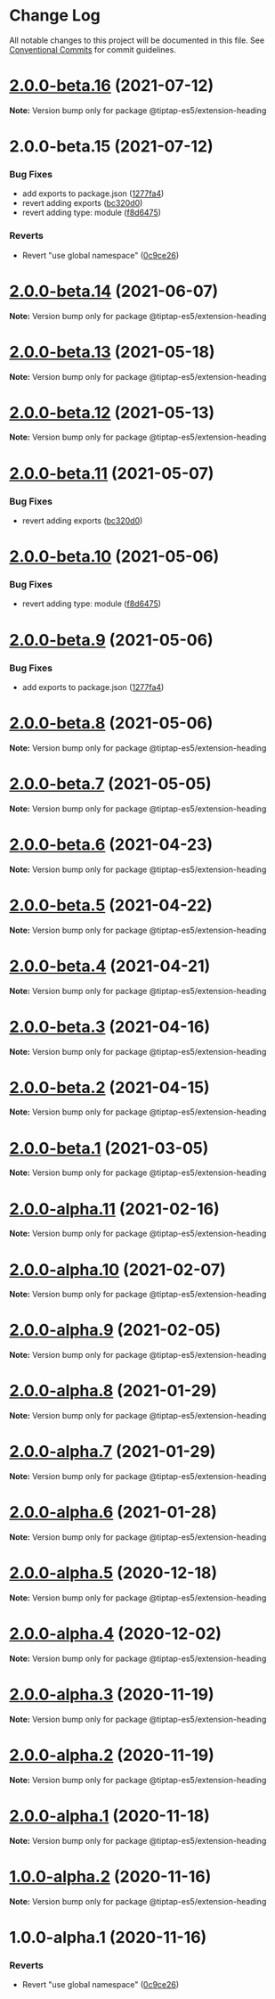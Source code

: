 # Change Log

All notable changes to this project will be documented in this file.
See [Conventional Commits](https://conventionalcommits.org) for commit guidelines.

# [2.0.0-beta.16](https://github.com/justame/tiptap/compare/@tiptap-es5/extension-heading@2.0.0-beta.15...@tiptap-es5/extension-heading@2.0.0-beta.16) (2021-07-12)

**Note:** Version bump only for package @tiptap-es5/extension-heading





# 2.0.0-beta.15 (2021-07-12)


### Bug Fixes

* add exports to package.json ([1277fa4](https://github.com/justame/tiptap/commit/1277fa47151e9c039508cdb219bdd0ffe647f4ee))
* revert adding exports ([bc320d0](https://github.com/justame/tiptap/commit/bc320d0b4b80b0e37a7e47a56e0f6daec6e65d98))
* revert adding type: module ([f8d6475](https://github.com/justame/tiptap/commit/f8d6475e2151faea6f96baecdd6bd75880d50d2c))


### Reverts

* Revert "use global namespace" ([0c9ce26](https://github.com/justame/tiptap/commit/0c9ce26c02c07d88a757c01b0a9d7f9e2b0b7502))





# [2.0.0-beta.14](https://github.com/ueberdosis/tiptap/compare/@tiptap-es5/extension-heading@2.0.0-beta.13...@tiptap-es5/extension-heading@2.0.0-beta.14) (2021-06-07)

**Note:** Version bump only for package @tiptap-es5/extension-heading

# [2.0.0-beta.13](https://github.com/ueberdosis/tiptap/compare/@tiptap-es5/extension-heading@2.0.0-beta.12...@tiptap-es5/extension-heading@2.0.0-beta.13) (2021-05-18)

**Note:** Version bump only for package @tiptap-es5/extension-heading

# [2.0.0-beta.12](https://github.com/ueberdosis/tiptap/compare/@tiptap-es5/extension-heading@2.0.0-beta.11...@tiptap-es5/extension-heading@2.0.0-beta.12) (2021-05-13)

**Note:** Version bump only for package @tiptap-es5/extension-heading

# [2.0.0-beta.11](https://github.com/ueberdosis/tiptap/compare/@tiptap-es5/extension-heading@2.0.0-beta.10...@tiptap-es5/extension-heading@2.0.0-beta.11) (2021-05-07)

### Bug Fixes

- revert adding exports ([bc320d0](https://github.com/ueberdosis/tiptap/commit/bc320d0b4b80b0e37a7e47a56e0f6daec6e65d98))

# [2.0.0-beta.10](https://github.com/ueberdosis/tiptap/compare/@tiptap-es5/extension-heading@2.0.0-beta.9...@tiptap-es5/extension-heading@2.0.0-beta.10) (2021-05-06)

### Bug Fixes

- revert adding type: module ([f8d6475](https://github.com/ueberdosis/tiptap/commit/f8d6475e2151faea6f96baecdd6bd75880d50d2c))

# [2.0.0-beta.9](https://github.com/ueberdosis/tiptap/compare/@tiptap-es5/extension-heading@2.0.0-beta.8...@tiptap-es5/extension-heading@2.0.0-beta.9) (2021-05-06)

### Bug Fixes

- add exports to package.json ([1277fa4](https://github.com/ueberdosis/tiptap/commit/1277fa47151e9c039508cdb219bdd0ffe647f4ee))

# [2.0.0-beta.8](https://github.com/ueberdosis/tiptap/compare/@tiptap-es5/extension-heading@2.0.0-beta.7...@tiptap-es5/extension-heading@2.0.0-beta.8) (2021-05-06)

**Note:** Version bump only for package @tiptap-es5/extension-heading

# [2.0.0-beta.7](https://github.com/ueberdosis/tiptap/compare/@tiptap-es5/extension-heading@2.0.0-beta.6...@tiptap-es5/extension-heading@2.0.0-beta.7) (2021-05-05)

**Note:** Version bump only for package @tiptap-es5/extension-heading

# [2.0.0-beta.6](https://github.com/ueberdosis/tiptap/compare/@tiptap-es5/extension-heading@2.0.0-beta.5...@tiptap-es5/extension-heading@2.0.0-beta.6) (2021-04-23)

**Note:** Version bump only for package @tiptap-es5/extension-heading

# [2.0.0-beta.5](https://github.com/ueberdosis/tiptap/compare/@tiptap-es5/extension-heading@2.0.0-beta.4...@tiptap-es5/extension-heading@2.0.0-beta.5) (2021-04-22)

**Note:** Version bump only for package @tiptap-es5/extension-heading

# [2.0.0-beta.4](https://github.com/ueberdosis/tiptap/compare/@tiptap-es5/extension-heading@2.0.0-beta.3...@tiptap-es5/extension-heading@2.0.0-beta.4) (2021-04-21)

**Note:** Version bump only for package @tiptap-es5/extension-heading

# [2.0.0-beta.3](https://github.com/ueberdosis/tiptap/compare/@tiptap-es5/extension-heading@2.0.0-beta.2...@tiptap-es5/extension-heading@2.0.0-beta.3) (2021-04-16)

**Note:** Version bump only for package @tiptap-es5/extension-heading

# [2.0.0-beta.2](https://github.com/ueberdosis/tiptap/compare/@tiptap-es5/extension-heading@2.0.0-beta.1...@tiptap-es5/extension-heading@2.0.0-beta.2) (2021-04-15)

**Note:** Version bump only for package @tiptap-es5/extension-heading

# [2.0.0-beta.1](https://github.com/ueberdosis/tiptap/compare/@tiptap-es5/extension-heading@2.0.0-alpha.11...@tiptap-es5/extension-heading@2.0.0-beta.1) (2021-03-05)

**Note:** Version bump only for package @tiptap-es5/extension-heading

# [2.0.0-alpha.11](https://github.com/ueberdosis/tiptap/compare/@tiptap-es5/extension-heading@2.0.0-alpha.10...@tiptap-es5/extension-heading@2.0.0-alpha.11) (2021-02-16)

**Note:** Version bump only for package @tiptap-es5/extension-heading

# [2.0.0-alpha.10](https://github.com/ueberdosis/tiptap/compare/@tiptap-es5/extension-heading@2.0.0-alpha.9...@tiptap-es5/extension-heading@2.0.0-alpha.10) (2021-02-07)

**Note:** Version bump only for package @tiptap-es5/extension-heading

# [2.0.0-alpha.9](https://github.com/ueberdosis/tiptap/compare/@tiptap-es5/extension-heading@2.0.0-alpha.8...@tiptap-es5/extension-heading@2.0.0-alpha.9) (2021-02-05)

**Note:** Version bump only for package @tiptap-es5/extension-heading

# [2.0.0-alpha.8](https://github.com/ueberdosis/tiptap/compare/@tiptap-es5/extension-heading@2.0.0-alpha.7...@tiptap-es5/extension-heading@2.0.0-alpha.8) (2021-01-29)

**Note:** Version bump only for package @tiptap-es5/extension-heading

# [2.0.0-alpha.7](https://github.com/ueberdosis/tiptap/compare/@tiptap-es5/extension-heading@2.0.0-alpha.6...@tiptap-es5/extension-heading@2.0.0-alpha.7) (2021-01-29)

**Note:** Version bump only for package @tiptap-es5/extension-heading

# [2.0.0-alpha.6](https://github.com/ueberdosis/tiptap/compare/@tiptap-es5/extension-heading@2.0.0-alpha.5...@tiptap-es5/extension-heading@2.0.0-alpha.6) (2021-01-28)

**Note:** Version bump only for package @tiptap-es5/extension-heading

# [2.0.0-alpha.5](https://github.com/ueberdosis/tiptap/compare/@tiptap-es5/extension-heading@2.0.0-alpha.4...@tiptap-es5/extension-heading@2.0.0-alpha.5) (2020-12-18)

**Note:** Version bump only for package @tiptap-es5/extension-heading

# [2.0.0-alpha.4](https://github.com/ueberdosis/tiptap/compare/@tiptap-es5/extension-heading@2.0.0-alpha.3...@tiptap-es5/extension-heading@2.0.0-alpha.4) (2020-12-02)

**Note:** Version bump only for package @tiptap-es5/extension-heading

# [2.0.0-alpha.3](https://github.com/ueberdosis/tiptap/compare/@tiptap-es5/extension-heading@2.0.0-alpha.2...@tiptap-es5/extension-heading@2.0.0-alpha.3) (2020-11-19)

**Note:** Version bump only for package @tiptap-es5/extension-heading

# [2.0.0-alpha.2](https://github.com/ueberdosis/tiptap/compare/@tiptap-es5/extension-heading@2.0.0-alpha.1...@tiptap-es5/extension-heading@2.0.0-alpha.2) (2020-11-19)

**Note:** Version bump only for package @tiptap-es5/extension-heading

# [2.0.0-alpha.1](https://github.com/ueberdosis/tiptap/compare/@tiptap-es5/extension-heading@1.0.0-alpha.2...@tiptap-es5/extension-heading@2.0.0-alpha.1) (2020-11-18)

**Note:** Version bump only for package @tiptap-es5/extension-heading

# [1.0.0-alpha.2](https://github.com/ueberdosis/tiptap/compare/@tiptap-es5/extension-heading@1.0.0-alpha.1...@tiptap-es5/extension-heading@1.0.0-alpha.2) (2020-11-16)

**Note:** Version bump only for package @tiptap-es5/extension-heading

# 1.0.0-alpha.1 (2020-11-16)

### Reverts

- Revert "use global namespace" ([0c9ce26](https://github.com/ueberdosis/tiptap/commit/0c9ce26c02c07d88a757c01b0a9d7f9e2b0b7502))
